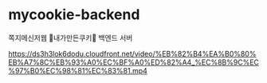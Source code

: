 # mycookie-backend
쪽지메신저웹 🍪내가만든쿠키🍪 백엔드 서버

https://ds3h3lok6dodu.cloudfront.net/video/%EB%82%B4%EA%B0%80%EB%A7%8C%EB%93%A0%EC%BF%A0%ED%82%A4_%EC%8B%9C%EC%97%B0%EC%98%81%EC%83%81.mp4
